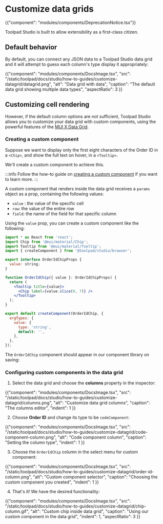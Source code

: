 # Customize data grids

{{"component": "modules/components/DeprecationNotice.tsx"}}

<p class="description">Toolpad Studio is built to allow extensibility as a first-class citizen.</p>

## Default behavior

By default, you can connect any JSON data to a Toolpad Studio data grid and it will attempt to guess each column's type display it appropriately:

{{"component": "modules/components/DocsImage.tsx", "src": "/static/toolpad/docs/studio/how-to-guides/customize-datagrid/datagrid.png", "alt": "Data grid with data", "caption": "The default data grid showing multiple data types", "aspectRatio": 3 }}

## Customizing cell rendering

However, if the default column options are not sufficient, Toolpad Studio allows you to customize your data grid with custom components, using the powerful features of the <a href="https://mui.com/x/react-data-grid/">MUI X Data Grid</a>.

### Creating a custom component

Suppose we want to display only the first eight characters of the Order ID in a `<Chip>`, and show the full text on hover, in a `<Tooltip>`.

We'll create a custom component to achieve this.

:::info
Follow the how-to guide on [creating a custom component](/toolpad/studio/concepts/custom-components/) if you want to learn more.
:::

A custom component that renders inside the data grid receives a `params` object as a prop, containing the following values:

- `value` : the value of the specific cell
- `row`: the value of the entire row
- `field`: the name of the field for that specific column

Using the `value` prop, you can create a custom component like the following:

```jsx
import * as React from 'react';
import Chip from '@mui/material/Chip';
import Tooltip from '@mui/material/Tooltip';
import { createComponent } from '@toolpad/studio/browser';

export interface OrderIdChipProps {
  value: string;
}

function OrderIdChip({ value }: OrderIdChipProps) {
  return (
    <Tooltip title={value}>
      <Chip label={value.slice(0, 7)} />
    </Tooltip>
  );
}

export default createComponent(OrderIdChip, {
  argTypes: {
    value: {
      type: 'string',
      default: '',
    },
  },
});
```

The `OrderIdChip` component should appear in our component library on saving:

### Configuring custom components in the data grid

1. Select the data grid and choose the **columns** property in the inspector:

{{"component": "modules/components/DocsImage.tsx", "src": "/static/toolpad/docs/studio/how-to-guides/customize-datagrid/columns.png", "alt": "Customize data grid columns", "caption": "The columns editor", "indent": 1 }}

2. Choose **Order ID** and change its type to be `codeComponent`:

{{"component": "modules/components/DocsImage.tsx", "src": "/static/toolpad/docs/studio/how-to-guides/customize-datagrid/code-component-column.png", "alt": "Code component column", "caption": "Setting the column type", "indent": 1 }}

3. Choose the `OrderIdChip` column in the select menu for custom component:

{{"component": "modules/components/DocsImage.tsx", "src": "/static/toolpad/docs/studio/how-to-guides/customize-datagrid/order-id-column.png", "alt": "Custom component selector", "caption": "Choosing the custom component you created", "indent": 1 }}

4. That's it! We have the desired functionality:

{{"component": "modules/components/DocsImage.tsx", "src": "/static/toolpad/docs/studio/how-to-guides/customize-datagrid/chip-column.gif", "alt": "Custom chip inside data grid", "caption": "Using our custom component in the data grid", "indent": 1, "aspectRatio": 3 }}
